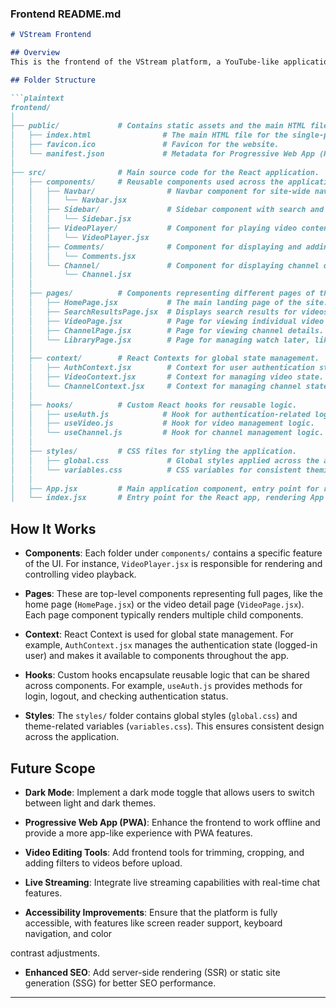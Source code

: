 ### **Frontend README.md**

```markdown
# VStream Frontend

## Overview
This is the frontend of the VStream platform, a YouTube-like application built using Vite with React. It handles the user interface, video playback, navigation, and interaction with the backend API.

## Folder Structure

```plaintext
frontend/
│
├── public/             # Contains static assets and the main HTML file.
│   ├── index.html                # The main HTML file for the single-page application.
│   ├── favicon.ico               # Favicon for the website.
│   └── manifest.json             # Metadata for Progressive Web App (PWA).
│
├── src/                # Main source code for the React application.
│   ├── components/     # Reusable components used across the application.
│   │   ├── Navbar/                # Navbar component for site-wide navigation.
│   │   │   └── Navbar.jsx
│   │   ├── Sidebar/               # Sidebar component with search and authentication.
│   │   │   └── Sidebar.jsx
│   │   ├── VideoPlayer/           # Component for playing video content.
│   │   │   └── VideoPlayer.jsx
│   │   ├── Comments/              # Component for displaying and adding comments.
│   │   │   └── Comments.jsx
│   │   └── Channel/               # Component for displaying channel details.
│   │       └── Channel.jsx
│   │
│   ├── pages/          # Components representing different pages of the application.
│   │   ├── HomePage.jsx           # The main landing page of the site.
│   │   ├── SearchResultsPage.jsx  # Displays search results for videos.
│   │   ├── VideoPage.jsx          # Page for viewing individual video details.
│   │   ├── ChannelPage.jsx        # Page for viewing channel details.
│   │   └── LibraryPage.jsx        # Page for managing watch later, liked videos, etc.
│   │
│   ├── context/        # React Contexts for global state management.
│   │   ├── AuthContext.jsx        # Context for user authentication state.
│   │   ├── VideoContext.jsx       # Context for managing video state.
│   │   └── ChannelContext.jsx     # Context for managing channel state.
│   │
│   ├── hooks/          # Custom React hooks for reusable logic.
│   │   ├── useAuth.js            # Hook for authentication-related logic.
│   │   ├── useVideo.js           # Hook for video management logic.
│   │   └── useChannel.js         # Hook for channel management logic.
│   │
│   ├── styles/         # CSS files for styling the application.
│   │   ├── global.css             # Global styles applied across the application.
│   │   └── variables.css          # CSS variables for consistent theming.
│   │
│   ├── App.jsx         # Main application component, entry point for routing.
│   └── index.jsx       # Entry point for the React app, rendering App component.
```

## How It Works

- **Components**: Each folder under `components/` contains a specific feature of the UI. For instance, `VideoPlayer.jsx` is responsible for rendering and controlling video playback.

- **Pages**: These are top-level components representing full pages, like the home page (`HomePage.jsx`) or the video detail page (`VideoPage.jsx`). Each page component typically renders multiple child components.

- **Context**: React Context is used for global state management. For example, `AuthContext.jsx` manages the authentication state (logged-in user) and makes it available to components throughout the app.

- **Hooks**: Custom hooks encapsulate reusable logic that can be shared across components. For example, `useAuth.js` provides methods for login, logout, and checking authentication status.

- **Styles**: The `styles/` folder contains global styles (`global.css`) and theme-related variables (`variables.css`). This ensures consistent design across the application.

## Future Scope

- **Dark Mode**: Implement a dark mode toggle that allows users to switch between light and dark themes.
  
- **Progressive Web App (PWA)**: Enhance the frontend to work offline and provide a more app-like experience with PWA features.
  
- **Video Editing Tools**: Add frontend tools for trimming, cropping, and adding filters to videos before upload.
  
- **Live Streaming**: Integrate live streaming capabilities with real-time chat features.
  
- **Accessibility Improvements**: Ensure that the platform is fully accessible, with features like screen reader support, keyboard navigation, and color

 contrast adjustments.

- **Enhanced SEO**: Add server-side rendering (SSR) or static site generation (SSG) for better SEO performance.

---
